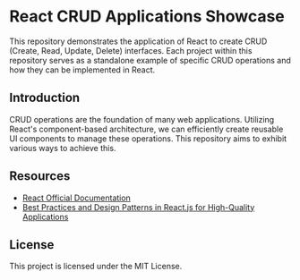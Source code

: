 # React CRUD Applications Showcase

This repository demonstrates the application of React to create CRUD (Create, Read, Update, Delete) interfaces. Each project within this repository serves as a standalone example of specific CRUD operations and how they can be implemented in React.

## Introduction

CRUD operations are the foundation of many web applications. Utilizing React's component-based architecture, we can efficiently create reusable UI components to manage these operations. This repository aims to exhibit various ways to achieve this.

## Resources

- [React Official Documentation](https://reactjs.org/)
- [Best Practices and Design Patterns in React.js for High-Quality Applications](https://medium.com/@obrm770/best-practices-and-design-patterns-in-react-js-for-high-quality-applications-6b203be747fb)

## License

This project is licensed under the MIT License. 
